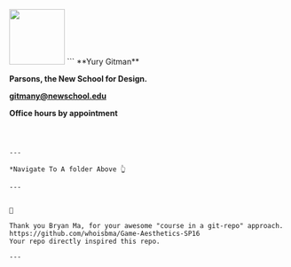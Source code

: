 
<img src="https://github.com/yury-g/Parsons/blob/master/images/BioPhoto.png" width="100">
```
**Yury Gitman**

**Parsons, the New School for Design.**

**gitmany@newschool.edu**

**Office hours by appointment**
```



---

*Navigate To A folder Above 👆

---


👏 

Thank you Bryan Ma, for your awesome "course in a git-repo" approach.  
https://github.com/whoisbma/Game-Aesthetics-SP16 
Your repo directly inspired this repo. 

---
